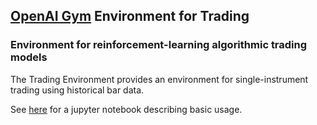 
## [OpenAI Gym](https://gym.openai.com/) Environment for Trading

### Environment for reinforcement-learning algorithmic trading models

The Trading Environment provides an environment for single-instrument trading
using historical bar data.


See
[here](https://github.com/raulMrello/MachineLearning_for_Trading/blob/master/A3C_Agent/notebooks/Trading%20Environment%20simulator.ipynb)
for a jupyter notebook describing basic usage.